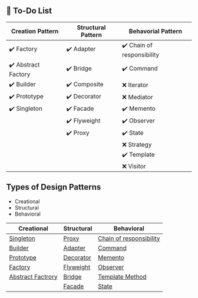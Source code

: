 ## 📓 To-Do List

| Creation Pattern      |  Structural Pattern   | Behavorial Pattern        |
|-----------------------|-----------------------|---------------------------|
| ✔️ Factory             | ✔️ Adapter             | ✔️ Chain of responsibility |
| ✔️ Abstract Factory    | ✔️ Bridge              | ✔️  Command                |
| ✔️ Builder             | ✔️ Composite           | :x: Iterator              |
| ✔️ Prototype           | ✔️ Decorator           | :x: Mediator              |
| ✔️ Singleton           | ✔️ Facade              | ✔️ Memento                 |
|                       | ✔️ Flyweight           | ✔️ Observer                | 
|                       | ✔️ Proxy               | ✔️ State                   |
|                       |                       | :x: Strategy              |
|                       |                       | ✔️ Template                | 
|                       |                       | :x: Visitor               |

## Types of Design Patterns

* Creational
* Structural
* Behavioral


|Creational       | Structural          | Behavioral              | 
|-----------------|---------------------|-------------------------|
| [Singleton](https://github.com/decipherDev/design-patterns/tree/master/src/main/java/dev/designpattern/singleton)       | [Proxy](https://github.com/decipherDev/design-patterns/tree/master/src/main/java/dev/designpattern/proxy)               | [Chain of responsibility](https://github.com/decipherDev/design-patterns/tree/master/src/main/java/dev/designpattern/chainofresponsibility) |
| [Builder](https://github.com/decipherDev/design-patterns/tree/master/src/main/java/dev/designpattern/builder)         |   [Adapter](https://github.com/decipherDev/design-patterns/tree/master/src/main/java/dev/designpattern/adapter)                  | [Command](https://github.com/decipherDev/design-patterns/tree/master/src/main/java/dev/designpattern/command)                 |
| [Prototype](https://github.com/decipherDev/design-patterns/tree/master/src/main/java/dev/designpattern/prototype) |[Decorator](https://github.com/decipherDev/design-patterns/tree/master/src/main/java/dev/designpattern/decorator) | [Memento](https://github.com/decipherDev/design-patterns/tree/master/src/main/java/dev/designpattern/memento) |
|[Factory](https://github.com/decipherDev/design-patterns/tree/master/src/main/java/dev/designpattern/factory) |[Flyweight](https://github.com/decipherDev/$design-patterns/tree/master/src/main/java/dev/designpattern/flyweight) | [Observer](https://github.com/decipherDev/design-patterns/tree/master/src/main/java/dev/designpattern/observer) |
| [Abstract Factrory](https://github.com/decipherDev/design-patterns/tree/master/src/main/java/dev/designpattern/abstractfactory)|[Bridge](https://github.com/decipherDev/design-patterns/tree/master/src/main/java/dev/designpattern/bridge) | [Template Method](https://github.com/decipherDev/design-patterns/tree/master/src/main/java/dev/designpattern/template) |
| |[Facade](https://github.com/decipherDev/design-patterns/tree/master/src/main/java/dev/designpattern/facade) | [State](https://github.com/decipherDev/design-patterns/tree/master/src/main/java/dev/designpattern/state) |
